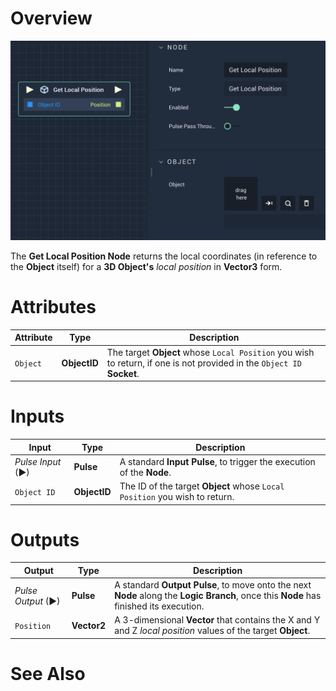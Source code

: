 # Overview

![The Get Local Position Node.](../../../.gitbook/assets/getlocalposition.png)

The **Get Local Position Node** returns the local coordinates (in reference to the **Object** itself)  for a **3D Object's** *local position* in **Vector3** form.

# Attributes

|Attribute|Type|Description|
|---|---|---|
|`Object`|**ObjectID**|The target **Object** whose `Local Position` you wish to return, if one is not provided in the `Object ID` **Socket**.|

# Inputs

|Input|Type|Description|
|---|---|---|
|*Pulse Input* (►)|**Pulse**|A standard **Input Pulse**, to trigger the execution of the **Node**.|
| `Object ID` | **ObjectID** | The ID of the target **Object** whose `Local Position` you wish to return. |

# Outputs

|Output|Type|Description|
|---|---|---|
|*Pulse Output* (►)|**Pulse**|A standard **Output Pulse**, to move onto the next **Node** along the **Logic Branch**, once this **Node** has finished its execution.|
| `Position` | **Vector2** | A 3-dimensional **Vector** that contains the X and Y and Z _local position_ values of the target **Object**. |

# See Also

